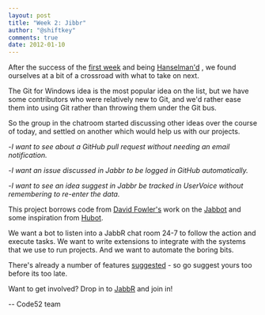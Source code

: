 ```yaml
--- 
layout: post
title: "Week 2: Jibbr"
author: "@shiftkey"
comments: true
date: 2012-01-10
---
```



After the success of the [first week](http://code52.org/downmarker-review.html) and being [Hanselman'd](https://twitter.com/#!/shanselman/status/156270525935656960) , we found ourselves at a bit of a crossroad with what to take on next.

The Git for Windows idea is the most popular idea on the list, but we have some contributors who were relatively new to Git, and we'd rather ease them into using Git rather than throwing them under the Git bus.

So the group in the chatroom started discussing other ideas over the course of today, and settled on another which would help us with our projects.

 -*I want to see about a GitHub pull request without needing an email notification.*

 -*I want an issue discussed in Jabbr to be logged in GitHub automatically.*

 -*I want to see an idea suggest in Jabbr be tracked in UserVoice without remembering to re-enter the data.*

This project borrows code from [David Fowler's](http://twitter.com/davidfowl) work on the [Jabbot](http://github.com/davidfowl/jabbot) and some inspiration from [Hubot](http://hubot.github.com/).

We want a bot to listen into a JabbR chat room 24-7 to follow the action and execute tasks. We want to write extensions to integrate with the systems that we use to run projects. And we want to automate the boring bits.

There's already a number of features [suggested](https://github.com/code52/jibbr/issues) - so go suggest yours too before its too late.

Want to get involved? Drop in to [JabbR](http://jabbr.net/#/rooms/code52) and join in!

-- Code52 team